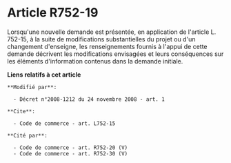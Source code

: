 # Article R752-19

Lorsqu'une nouvelle demande est présentée, en application de l'article L. 752-15, à la suite de modifications substantielles
du projet ou d'un changement d'enseigne, les renseignements fournis à l'appui de cette demande décrivent les modifications
envisagées et leurs conséquences sur les éléments d'information contenus dans la demande initiale.

**Liens relatifs à cet article**

	**Modifié par**:

	  - Décret n°2008-1212 du 24 novembre 2008 - art. 1

	**Cite**:

	  - Code de commerce - art. L752-15

	**Cité par**:

	  - Code de commerce - art. R752-20 (V)
	  - Code de commerce - art. R752-30 (V)
